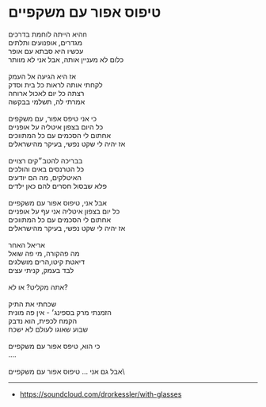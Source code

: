 # טיפוס אפור עם משקפיים

היא הייתה לוחמת בדרכיםn\
מגדרים, אופנועים ותלתים\
עכשיו היא סבתא עם אופר\
כלום לא מעניין אותה, אבל אני לא מוותר\
\
אז היא הגיעה אל העמק\
לקחתי אותה לראות כל בית וסדק\
רצתה כל יום לאכול ארוחה\
אמרתי לה, תשלמי בבקשה\
\
כי אני טיפס אפור, עם משקפים\
כל היום בצפון איטליה על אופניים\
אחתום לי הסכמים עם כל המתווכים\
אז יהיה לי שקט נפשי, בעיקר מהישראלים\
\
בבריכה להטב״קים רצויים\
כל הטרנסים באים והולכים\
האיטלקים, מה הם יודעים\
פלא שבסול חסרים להם כאן ילדים\
\
אבל אני, טיפוס אפור עם משקפיים\
כל יום בצפון איטליה אני עף על אופניים\
אחתום לי הסכמים עם כל המתווכים\
אז יהיה לי שקט נפשי, בעיקר מהישראלים\
\
אריאל האחר\
מה פהקורה, מי פה שואל\
דיאטת קיטו,הרים מושלגים\
לבד בעמק, קניתי עצים\
\
אתה מקליט? או לא?\
\
שכחתי את התיק\
הזמנתי מרק בספינג׳ - אין פה מונית\
הקמח לכפית, הוא נדבק\
שבוע שאוגו לעולם לא ישכח\
\
כי הוא, טיפס אפור עם משקפיים\
....\
\
אבל גם אני ... טיפוס אפור עם משקפיים\

---

- https://soundcloud.com/drorkessler/with-glasses